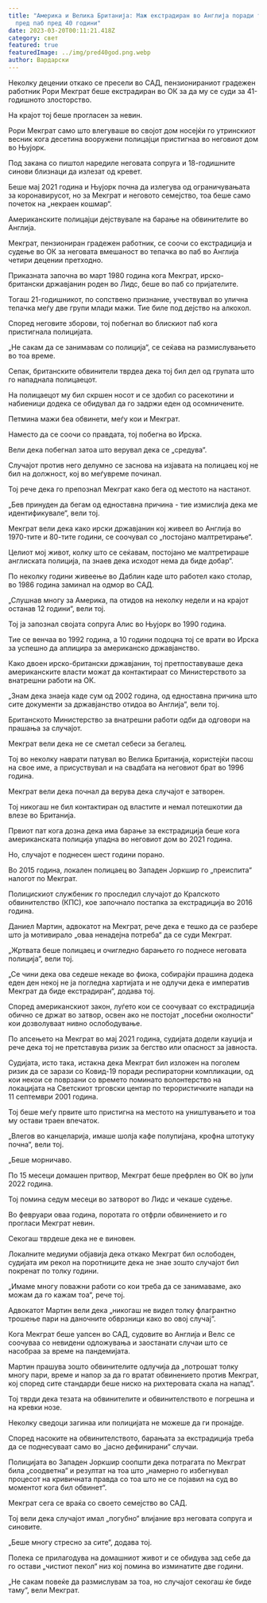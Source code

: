 ```yaml
---
title: "Америка и Велика Британија: Маж екстрадиран во Англија поради тепачка
  пред паб пред 40 години"
date: 2023-03-20T00:11:21.418Z
category: свет
featured: true
featuredImage: ../img/pred40god.png.webp
author: Вардарски
---
```


Неколку децении откако се пресели во САД, пензионираниот градежен работник Рори Мекграт беше екстрадиран во ОК за да му се суди за 41-годишното злосторство.

На крајот тој беше прогласен за невин.

Рори Мекграт само што влегуваше во својот дом носејќи го утринскиот весник кога десетина вооружени полицајци пристигнаа во неговиот дом во Њујорк.

Под закана со пиштол наредиле неговата сопруга и 18-годишните синови близнаци да излезат од кревет.

Беше мај 2021 година и Њујорк почна да излегува од ограничувањата за коронавирусот, но за Мекграт и неговото семејство, тоа беше само почеток на „некраен кошмар“.

Американските полицајци дејствувале на барање на обвинителите во Англија.

Мекграт, пензиониран градежен работник, се соочи со екстрадиција и судење во ОК за неговата вмешаност во тепачка во паб во Англија четири децении претходно.

Приказната започна во март 1980 година кога Мекграт, ирско-британски државјанин роден во Лидс, беше во паб со пријателите.

Тогаш 21-годишникот, по сопствено признание, учествувал во улична тепачка меѓу две групи млади мажи. Тие биле под дејство на алкохол.

Според неговите зборови, тој побегнал во блискиот паб кога пристигнала полицијата.

„Не сакам да се занимавам со полиција“, се сеќава на размислувањето во тоа време.

Сепак, британските обвинители тврдеа дека тој бил дел од групата што го нападнала полицаецот.

На полицаецот му бил скршен носот и се здобил со расекотини и набиеници додека се обидувал да го задржи еден од осомничените.

Петмина мажи беа обвинети, меѓу кои и Мекграт.

Наместо да се соочи со правдата, тој побегна во Ирска.

Вели дека побегнал затоа што верувал дека се „средува“.

Случајот против него делумно се заснова на изјавата на полицаец кој не бил на должност, кој во меѓувреме починал.

Тој рече дека го препознал Мекграт како бега од местото на настанот.

„Бев принуден да бегам од едноставна причина - тие измислија дека ме идентификувале“, вели тој.

Мекграт вели дека како ирски државјанин кој живеел во Англија во 1970-тите и 80-тите години, се соочувал со „постојано малтретирање“.

Целиот мој живот, колку што се сеќавам, постојано ме малтретираше англиската полиција, па знаев дека исходот нема да биде добар“.

По неколку години живеење во Даблин каде што работел како столар, во 1986 година заминал на одмор во САД.

„Слушнав многу за Америка, па отидов на неколку недели и на крајот останав 12 години“, вели тој.

Тој ја запознал својата сопруга Алис во Њујорк во 1990 година.

Тие се венчаа во 1992 година, а 10 години подоцна тој се врати во Ирска за успешно да аплицира за американско државјанство.

Како двоен ирско-британски државјанин, тој претпоставуваше дека американските власти можат да контактираат со Министерството за внатрешни работи на ОК.

„Знам дека знаеја каде сум од 2002 година, од едноставна причина што сите документи за државјанство отидоа во Англија“, вели тој.

Британското Министерство за внатрешни работи одби да одговори на прашања за случајот.

Мекграт вели дека не се сметал себеси за бегалец.

Тој во неколку наврати патувал во Велика Британија, користејќи пасош на свое име, а присуствувал и на свадбата на неговиот брат во 1996 година.

Мекграт вели дека почнал да верува дека случајот е затворен.

Тој никогаш не бил контактиран од властите и немал потешкотии да влезе во Британија.

Првиот пат кога дозна дека има барање за екстрадиција беше кога американската полиција упадна во неговиот дом во 2021 година.

Но, случајот е поднесен шест години порано.

Во 2015 година, локален полицаец во Западен Јоркшир го „преиспита“ налогот по Мекграт.

Полицискиот службеник го проследил случајот до Кралското обвинителство (КПС), кое започнало постапка за екстрадиција во 2016 година.

Даниел Мартин, адвокатот на Мекграт, рече дека е тешко да се разбере што ја мотивирало „оваа ненадејна потреба“ да се суди Мекграт.

„Жртвата беше полицаец и очигледно барањето го поднесе неговата полиција“, вели тој.

„Се чини дека ова седеше некаде во фиока, собирајќи прашина додека еден ден некој не ја погледна хартијата и не одлучи дека е императив Мекграт да биде екстрадиран“, додава тој.

Според американскиот закон, луѓето кои се соочуваат со екстрадиција обично се држат во затвор, освен ако не постојат „посебни околности“ кои дозволуваат нивно ослободување.

По апсењето на Мекграт во мај 2021 година, судијата додели кауција и рече дека тој не претставува ризик за бегство или опасност за јавноста.

Судијата, исто така, истакна дека Мекграт бил изложен на поголем ризик да се зарази со Ковид-19 поради респираторни компликации, од кои некои се поврзани со времето поминато волонтерство на локацијата на Светскиот трговски центар по терористичките напади на 11 септември 2001 година.

Тој беше меѓу првите што пристигна на местото на уништувањето и тоа му остави траен впечаток.

„Влегов во канцеларија, имаше шолја кафе полупијана, крофна штотуку почна“, вели тој.

„Беше морничаво.

По 15 месеци домашен притвор, Мекграт беше префрлен во ОК во јули 2022 година.

Тој помина седум месеци во затворот во Лидс и чекаше судење.

Во февруари оваа година, поротата го отфрли обвинението и го прогласи Мекграт невин.

Секогаш тврдеше дека не е виновен.

Локалните медиуми објавија дека откако Мекграт бил ослободен, судијата им рекол на поротниците дека не знае зошто случајот бил покренат по толку години.

„Имаме многу поважни работи со кои треба да се занимаваме, ако можам да го кажам тоа“, рече тој.

Адвокатот Мартин вели дека „никогаш не видел толку флагрантно трошење пари на даночните обврзници како во овој случај“.

Кога Мекграт беше уапсен во САД, судовите во Англија и Велс се соочуваа со невидени одложувања и заостанати случаи што се насобраа за време на пандемијата.

Мартин прашува зошто обвинителите одлучија да „потрошат толку многу пари, време и напор за да го вратат обвинението против Мекграт, кој според сите стандарди беше ниско на рихтеровата скала на напад“.

Тој тврди дека тезата на обвинителите и обвинителството е погрешна и на кревки нозе.

Неколку сведоци загинаа или полицијата не можеше да ги пронајде.

Според насоките на обвинителството, барањата за екстрадиција треба да се поднесуваат само во „јасно дефинирани“ случаи.

Полицијата во Западен Јоркшир соопшти дека потрагата по Мекграт била „соодветна“ и резултат на тоа што „намерно го избегнувал процесот на кривичната правда со тоа што не се појавил на суд во моментот кога бил обвинет“.

Мекграт сега се враќа со своето семејство во САД.

Тој вели дека случајот имал „погубно“ влијание врз неговата сопруга и синовите.

„Беше многу стресно за сите“, додава тој.

Полека се прилагодува на домашниот живот и се обидува зад себе да го остави „чистиот пекол“ низ кој помина во изминатите две години.

„Не сакам повеќе да размислувам за тоа, но случајот секогаш ќе биде таму“, вели Мекграт.
